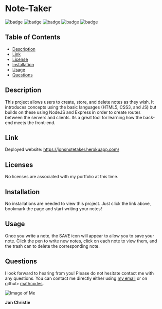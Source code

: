 # Note-Taker
![badge](https://img.shields.io/badge/Skill-HTML-orange) ![badge](https://img.shields.io/badge/Skill-CSS-blue) ![badge](https://img.shields.io/badge/Skill-JS-yellow) ![badge](https://img.shields.io/badge/Skill-NodeJS-green/) ![badge](https://img.shields.io/badge/Skill-Express-blue) 

## Table of Contents
* [Description](#description)
* [Link](#link)
* [License](#license)
* [Installation](#Installation)
* [Usage](#usage)
* [Questions](#questions)

## Description

This project allows users to create, store, and delete notes as they wish. It introduces concepts using the basic languages (HTML5, CSS3, and JS) but builds on these using NodeJS and Express in order to create routes between the servers and clients. Its a great tool for learning how the back-end meets the front-end. 

## Link

Deployed website: https://jonsnotetaker.herokuapp.com/

## Licenses  
No licenses are associated with my portfolio at this time.

## Installation
No installations are needed to view this project. Just click the link above, bookmark the page and start writing your notes!

## Usage
Once you write a note, the SAVE icon will appear to allow you to save your note. Click the pen to write new notes, click on each note to view them, and the trash can to delete the corresponding note. 

## Questions
I look forward to hearing from you! Please do not hesitate contact me with any questions. You can contact me directly either using [my email](mailto:jonpchristie@gmail.com) or on github: [mathcodes](https://github.com/mathcodes).

![Image of Me](https://avatars0.githubusercontent.com/u/17928947?v=4)

__Jon Christie__ 
